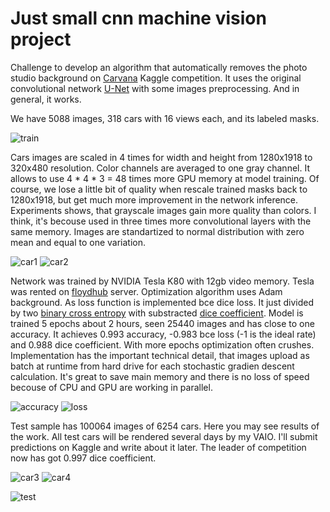 Just small cnn machine vision project
=================================
Challenge to develop an algorithm that automatically removes the photo studio background on [Carvana](https://www.kaggle.com/c/carvana-image-masking-challenge) Kaggle competition. It uses the original convolutional network [U-Net](https://arxiv.org/abs/1505.04597) with some images preprocessing. And in general, it works.

We have 5088 images, 318 cars with 16 views each, and its labeled masks.

![train](data/train.jpg)

Cars images are scaled in 4 times for width and height from 1280x1918 to 320x480 resolution. Color channels are averaged to one gray channel. It allows to use 4 * 4 * 3 = 48 times more GPU memory at model training. Of course, we lose a little bit of quality when rescale trained masks back to 1280x1918, but get much more improvement in the network inference. Experiments shows, that grayscale images gain more quality than colors. I think, it's becouse used in three times more convolutional layers with the same memory. Images are standartized to normal distribution with zero mean and equal to one variation.

![car1](data/car1.png)
![car2](data/car2.png)

Network was trained by NVIDIA Tesla K80 with 12gb video memory. Tesla was rented on [floydhub](https://www.floydhub.com/) server. Optimization algorithm uses Adam background. As loss function is implemented bce dice loss. It just divided by two [binary cross entropy](https://stats.stackexchange.com/questions/260505/machine-learning-should-i-use-a-categorical-cross-entropy-or-binary-cross-entro) with substracted [dice coefficient](https://en.wikipedia.org/wiki/S%C3%B8rensen%E2%80%93Dice_coefficient). Model is trained 5 epochs about 2 hours, seen 25440 images and has close to one accuracy. It achieves 0.993 accuracy, -0.983 bce loss (-1 is the ideal rate) and 0.988 dice coefficient. With more epochs optimization often crushes. Implementation has the important technical detail, that images upload as batch at runtime from hard drive for each stochastic gradien descent calculation. It's great to save main memory and there is no loss of speed becouse of CPU and GPU are working in parallel.

![accuracy](data/accuracy.png) 
![loss](data/loss.png)

Test sample has 100064 images of 6254 cars. Here you may see results of the work. All test cars will be rendered several days by my VAIO. I'll submit predictions on Kaggle and write about it later. The leader of competition now has got 0.997 dice coefficient.

![car3](data/car3.png)
![car4](data/car4.png)

![test](data/test.jpg)	
